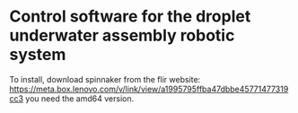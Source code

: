 # Control software for the droplet underwater assembly robotic system

To install, download spinnaker from the flir website: https://meta.box.lenovo.com/v/link/view/a1995795ffba47dbbe45771477319cc3 you need the amd64 version.
